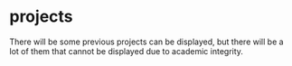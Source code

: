 # projects
There will be some previous projects can be displayed, but there will be a lot of them that cannot be displayed due to academic integrity.
